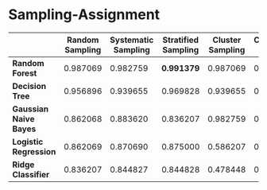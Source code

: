 # Sampling-Assignment

|                          | Random Sampling     | Systematic Sampling | Stratified Sampling     | Cluster Sampling     | Convenience Sampling |
| ------------------------ | ------------------- | ------------------- | ----------------------- | -------------------- | -------------------- |
| **Random Forest**        | 0\.987069 | 0\.982759 | **0\.991379** | 0\.987069  | 0\.987069  |
| **Decision Tree**        | 0\.956896 | 0\.939655 | 0\.969828     | 0\.939655  | 0\.948276  |
| **Gaussian Naive Bayes** | 0\.862068 | 0\.883620 | 0\.836207     | 0\.982759  | 0\.849138  |
| **Logistic Regression**  | 0\.862069 | 0\.870690 | 0\.875000     | 0\.586207  | 0\.870690  |
| **Ridge Classifier**     | 0\.836207 | 0\.844827 | 0\.844828     | 0\.478448 | 0\.823276  |

